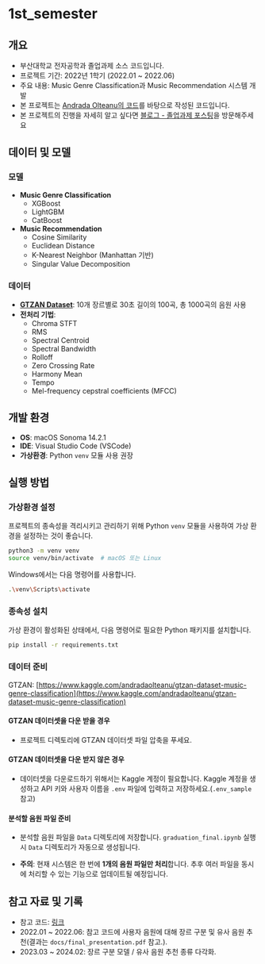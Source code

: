 # 1st_semester

## 개요
- 부산대학교 전자공학과 졸업과제 소스 코드입니다.
- 프로젝트 기간: 2022년 1학기 (2022.01 ~ 2022.06)
- 주요 내용: Music Genre Classification과 Music Recommendation 시스템 개발
- 본 프로젝트는 [Andrada Olteanu의 코드](https://www.kaggle.com/code/andradaolteanu/work-w-audio-data-visualise-classify-recommend/notebook)를 바탕으로 작성된 코드입니다.
- 본 프로젝트의 진행을 자세히 알고 싶다면 [블로그 - 졸업과제 포스팅](https://blog.naver.com/fafg3016/222873800429)을 방문해주세요

## 데이터 및 모델
### 모델
- **Music Genre Classification**
    - XGBoost
    - LightGBM
    - CatBoost
- **Music Recommendation**
    - Cosine Similarity
    - Euclidean Distance
    - K-Nearest Neighbor (Manhattan 기반)
    - Singular Value Decomposition

### 데이터
- [**GTZAN Dataset**](https://www.kaggle.com/andradaolteanu/gtzan-dataset-music-genre-classification): 10개 장르별로 30초 길이의 100곡, 총 1000곡의 음원 사용
- **전처리 기법**:
    - Chroma STFT
    - RMS
    - Spectral Centroid
    - Spectral Bandwidth
    - Rolloff
    - Zero Crossing Rate
    - Harmony Mean
    - Tempo
    - Mel-frequency cepstral coefficients (MFCC)

## 개발 환경
- **OS**: macOS Sonoma 14.2.1
- **IDE**: Visual Studio Code (VSCode)
- **가상환경**: Python `venv` 모듈 사용 권장

## 실행 방법

### 가상환경 설정

프로젝트의 종속성을 격리시키고 관리하기 위해 Python `venv` 모듈을 사용하여 가상 환경을 설정하는 것이 좋습니다.

```bash
python3 -m venv venv
source venv/bin/activate  # macOS 또는 Linux
```

Windows에서는 다음 명령어를 사용합니다.

```bash
.\venv\Scripts\activate
```

### 종속성 설치

가상 환경이 활성화된 상태에서, 다음 명령어로 필요한 Python 패키지를 설치합니다.

```bash
pip install -r requirements.txt
```

### 데이터 준비

GTZAN: [https://www.kaggle.com/andradaolteanu/gtzan-dataset-music-genre-classification](https://www.kaggle.com/andradaolteanu/gtzan-dataset-music-genre-classification)

#### GTZAN 데이터셋을 다운 받을 경우

- 프로젝트 디렉토리에 GTZAN 데이터셋 파일 압축을 푸세요.

#### GTZAN 데이터셋을 다운 받지 않은 경우

- 데이터셋을 다운로드하기 위해서는 Kaggle 계정이 필요합니다. Kaggle 계정을 생성하고 API 키와 사용자 이름을 `.env` 파일에 입력하고 저장하세요.(`.env_sample` 참고)


#### 분석할 음원 파일 준비

- 분석할 음원 파일을 `Data` 디렉토리에 저장합니다. `graduation_final.ipynb` 실행 시 `Data` 디렉토리가 자동으로 생성됩니다.

- **주의**: 현재 시스템은 한 번에 **1개의 음원 파일만 처리**합니다. 추후 여러 파일을 동시에 처리할 수 있는 기능으로 업데이트될 예정입니다.

## 참고 자료 및 기록

- 참고 코드: [링크](https://www.kaggle.com/code/andradaolteanu/work-w-audio-data-visualise-classify-recommend/notebook)
- 2022.01 ~ 2022.06: 참고 코드에 사용자 음원에 대해 장르 구분 및 유사 음원 추천(결과는 `docs/final_presentation.pdf` 참고.).
- 2023.03 ~ 2024.02: 장르 구분 모델 / 유사 음원 추천 종류 다각화.
